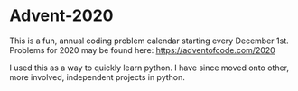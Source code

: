 # Advent-2020
This is a fun, annual coding problem calendar starting every December 1st. Problems for 2020 may be found here: https://adventofcode.com/2020

I used this as a way to quickly learn python. I have since moved onto other, more involved, independent projects in python. 
